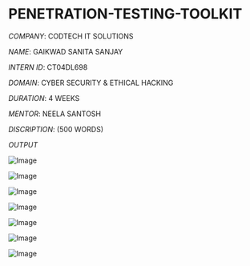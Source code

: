 # PENETRATION-TESTING-TOOLKIT

*COMPANY*: CODTECH IT SOLUTIONS

*NAME*: GAIKWAD SANITA SANJAY

*INTERN ID*: CT04DL698

*DOMAIN*: CYBER SECURITY & ETHICAL HACKING

*DURATION*: 4 WEEKS

*MENTOR*: NEELA SANTOSH

*DISCRIPTION*:  (500 WORDS)

*OUTPUT*

![Image](https://github.com/user-attachments/assets/6426ff01-719e-4716-b9bc-b8a844fc0006)

![Image](https://github.com/user-attachments/assets/781fb5c4-0219-4633-860e-55c0d31619cf)

![Image](https://github.com/user-attachments/assets/e1e127a3-aa58-4b6a-90c9-ea86a75f7b53)

![Image](https://github.com/user-attachments/assets/14e11c06-eac2-4d5d-8db4-84a34a6596fc)

![Image](https://github.com/user-attachments/assets/055231cc-c4da-4c32-976d-2dbee6e62f14)

![Image](https://github.com/user-attachments/assets/dc2ed813-4136-46e8-a388-3f63c22d08b0)

![Image](https://github.com/user-attachments/assets/9f81e1c4-4397-49c1-92a4-a3ed9f2a5319)

